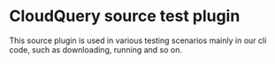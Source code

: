# CloudQuery source test plugin

This source plugin is used in various testing scenarios mainly in our cli code, such as downloading, running and so on.